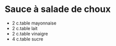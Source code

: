 # Sauce à salade de choux

- 2 c.table mayonnaise
- 2 c.table lait
- 2 c.table vinaigre
- 4 c.table sucre